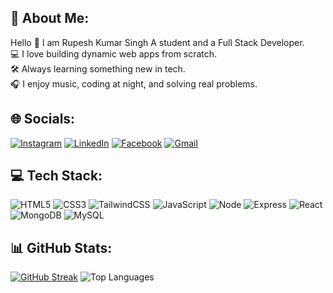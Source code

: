 <h2>👋 About Me:</h2>

Hello 👋 I am Rupesh Kumar Singh
A student and a Full Stack Developer.  
💻 I love building dynamic web apps from scratch.  
🛠 Always learning something new in tech.  
🎧 I enjoy music, coding at night, and solving real problems.

<h2>🌐 Socials:</h2>

[![Instagram](https://img.shields.io/badge/Instagram-E4405F?style=for-the-badge&logo=instagram&logoColor=white)](https://instagram.com/_rupesh__singh_19?igsh=bzFoemMydzZ3OThx) 
[![LinkedIn](https://img.shields.io/badge/LinkedIn-0077B5?style=for-the-badge&logo=linkedin&logoColor=white)](https://www.linkedin.com/in/rupeshsingh05)
[![Facebook](https://img.shields.io/badge/Facebook-1877F2?style=for-the-badge&logo=facebook&logoColor=white)](https://www.facebook.com/rupesh.kumar.singh.259699)
[![Gmail](https://img.shields.io/badge/Gmail-D14836?style=for-the-badge&logo=gmail&logoColor=white)](mailto:singhrupeshkumar2005@gmail.com)

<h2>💻 Tech Stack:</h2>

![HTML5](https://img.shields.io/badge/HTML5-E34F26?style=for-the-badge&logo=html5&logoColor=white)
![CSS3](https://img.shields.io/badge/CSS3-1572B6?style=for-the-badge&logo=css3&logoColor=white)
![TailwindCSS](https://img.shields.io/badge/TailwindCSS-06B6D4?style=for-the-badge&logo=tailwindcss&logoColor=white)
![JavaScript](https://img.shields.io/badge/JavaScript-F7DF1E?style=for-the-badge&logo=javascript&logoColor=black)
![Node](https://img.shields.io/badge/Node.Js-339933?style=for-the-badge&logo=node.js&logoColor=white)
![Express](https://img.shields.io/badge/Express.Js-000000?style=for-the-badge&logo=express&logoColor=white)
![React](https://img.shields.io/badge/React.Js-20232A?style=for-the-badge&logo=react&logoColor=61DAFB)
![MongoDB](https://img.shields.io/badge/MongoDB-4EA94B?style=for-the-badge&logo=mongodb&logoColor=white)
![MySQL](https://img.shields.io/badge/MySQL-005C84?style=for-the-badge&logo=mysql&logoColor=white)

<h2>📊 GitHub Stats:</h2>

[![GitHub Streak](https://github-readme-streak-stats.herokuapp.com?user=rupeshsingh05&theme=dark&hide_border=true)](https://github.com/rupeshsingh05)
![Top Languages](https://github-readme-stats.vercel.app/api/top-langs/?username=rupeshsingh05&layout=compact&theme=radical&hide_border=true)
